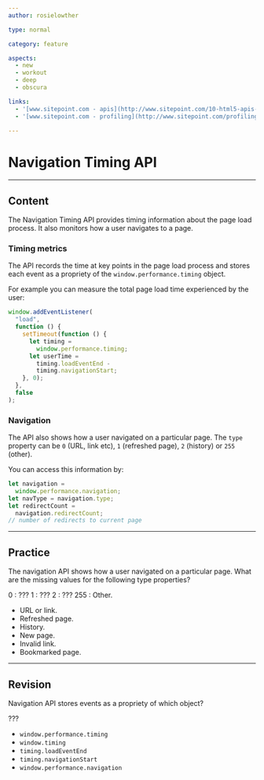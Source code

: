 ```yaml
---
author: rosielowther

type: normal

category: feature

aspects:
  - new
  - workout
  - deep
  - obscura

links:
  - '[www.sitepoint.com - apis](http://www.sitepoint.com/10-html5-apis-worth-looking/){website}'
  - '[www.sitepoint.com - profiling](http://www.sitepoint.com/profiling-page-loads-with-the-navigation-timing-api/){website}'

---
```


# Navigation Timing API

---
## Content

The Navigation Timing API provides timing information about the page load process. It also monitors how a user navigates to a page.

### Timing metrics

The API records the time at key points in the page load process and stores each event as a propriety of the `window.performance.timing` object.

For example you can measure the total page load time experienced by the user:

```js
window.addEventListener(
  "load",
  function () {
    setTimeout(function () {
      let timing =
        window.performance.timing;
      let userTime =
        timing.loadEventEnd -
        timing.navigationStart;
    }, 0);
  },
  false
);

```

### Navigation

The API also shows how a user navigated on a particular page. The `type` property can be `0` (URL, link etc), `1` (refreshed page), `2` (history) or `255` (other).

You can access this information by:

```js
let navigation =
  window.performance.navigation;
let navType = navigation.type;
let redirectCount =
  navigation.redirectCount;
// number of redirects to current page
```

---
## Practice

The navigation API shows how a user navigated on a particular page. What are the missing values for the following type properties?

0 : ???
1 : ???
2 : ???
255 : Other.


* URL or link.
* Refreshed page.
* History.
* New page.
* Invalid link.
* Bookmarked page.

---
## Revision

Navigation API stores events as a propriety of which object?

???

* `window.performance.timing`
* `window.timing`
* `timing.loadEventEnd`
* `timing.navigationStart`
* `window.performance.navigation`
 
